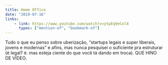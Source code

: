 ```yaml
---
title: Home Office
date: "2019-07-16"
links:
    - link: https://www.youtube.com/watch?v=ytpEq9eCol4
      types: ["mention-of", "bookmark-of"]
---
```


Tudo o que eu penso sobre uberização, <q>startups legais e super liberais, jovens e modernas</q> e afins, mas nunca pesquisei o suficiente pra estruturar (é legal? é. mas esteja ciente do que você tá dando em troca). QUE HINO DE VÍDEO.
